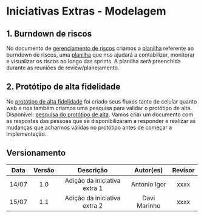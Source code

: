 # Iniciativas Extras - Modelagem

## 1. Burndown de riscos

No documento de [gerenciamento de riscos](https://unbarqdsw2022-1.github.io/2022.1_G1_fgAvisos/#/./Base/modulo_1.1/1.1.6_gerenciamento_de_risco?id=_4-burndown-de-riscos) criamos a [planilha](https://docs.google.com/spreadsheets/d/1RavsVkIaQfk4Hiu5DfVm6MQAbee1G3QW1pGEz-SyC7I/edit?usp=sharing) referente ao burndown de riscos, uma [planilha](https://docs.google.com/spreadsheets/d/1RavsVkIaQfk4Hiu5DfVm6MQAbee1G3QW1pGEz-SyC7I/edit?usp=sharing) que nos ajudará a contabilizar, monitorar e visualizar os riscos ao longo das sprints. A planilha será preenchida durante as reuniões de review/planejamento.

## 2. Protótipo de alta fidelidade

No [protótipo de alta fidelidade](https://unbarqdsw2022-1.github.io/2022.1_G1_fgAvisos/#/./Base/modulo_1.1/1.1.10_prototipo_de_alta_fidelidade) foi criado seus fluxos tanto de celular quanto web e nos também criamos uma pesquisa para validar o protótipo de alta. Disponível: [pesquisa do protótipo de alta](https://docs.google.com/forms/d/e/1FAIpQLScW0IdaqP_p_kjmbV-zmme7N_QNE6UXlFvu22RHJvotwFg83g/viewform). Vamos criar um documento com as respostas das pessoas que se disponibilizaram a responder e realizar as mudanças que acharmos válidas no protótipo antes de começar a implementação.



## Versionamento

| Data |Versão| Descrição | Autor(es) | Revisor |
|:----:|:----:|:---------:|:-----:|:-----:|
| 14/07 |  1.0  | Adição da iniciativa extra 1 | Antonio Igor | xxxx |
| 15/07 |  1.1  | Adição da iniciativa extra 2 | Davi Marinho | xxxx |